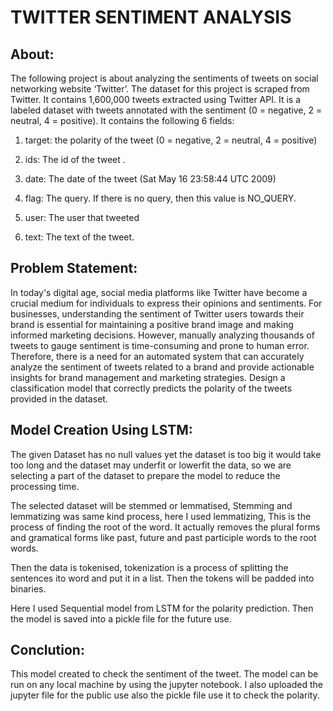 # TWITTER SENTIMENT ANALYSIS

## About:

The following project is about analyzing the sentiments of tweets on social networking website
‘Twitter’. The dataset for this project is scraped from Twitter. It contains 1,600,000 tweets
extracted using Twitter API. It is a labeled dataset with tweets annotated with the sentiment (0 =
negative, 2 = neutral, 4 = positive).
It contains the following 6 fields:

1. target: the polarity of the tweet (0 = negative, 2 = neutral, 4 = positive)

2. ids: The id of the tweet .

3. date: The date of the tweet (Sat May 16 23:58:44 UTC 2009)

4. flag: The query. If there is no query, then this value is NO_QUERY.

5. user: The user that tweeted

6. text: The text of the tweet.

## Problem Statement:

In today's digital age, social media platforms like Twitter have become a crucial medium for individuals to express their opinions and sentiments. For businesses, understanding the sentiment of Twitter users towards their brand is essential for maintaining a positive brand image and making informed marketing decisions. However, manually analyzing thousands of tweets to gauge sentiment is time-consuming and prone to human error. Therefore, there is a need for an automated system that can accurately analyze the sentiment of tweets related to a brand and provide actionable insights for brand management and marketing strategies. Design a classification model that correctly predicts the polarity of the tweets provided in the dataset.

## Model Creation Using LSTM:

The given Dataset has no null values yet the dataset is too big it would take too long and the dataset may underfit or lowerfit the data, so we are selecting a part of the dataset to prepare the model to reduce the processing time. 

The selected dataset will be stemmed or lemmatised, Stemming and lemmatizing was same kind process, here I used lemmatizing, This is the process of finding the root of the word. It actually removes the plural forms and gramatical forms like past, future and past participle words to the root words. 

Then the data is tokenised, tokenization is a process of splitting the sentences ito word and put it in a list. Then the tokens will be padded into binaries.

Here I used Sequential model from LSTM for the polarity prediction. Then the model is saved into a pickle file for the future use.

## Conclution:

This model created to check the sentiment of the tweet. The model can be run on any local machine by using the jupyter notebook. I also uploaded the jupyter file for the public use also the pickle file use it to check the polarity.